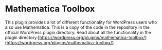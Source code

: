 # Mathematica Toolbox
This plugin provides a lot of different functionality for WordPress users who also use Mathematica. This is a copy of the code in the repository in the official WordPress plugin directory. Read about all the functionality in the plugin directory:[https://wordpress.org/plugins/mathematica-toolbox/](https://wordpress.org/plugins/mathematica-toolbox/) 